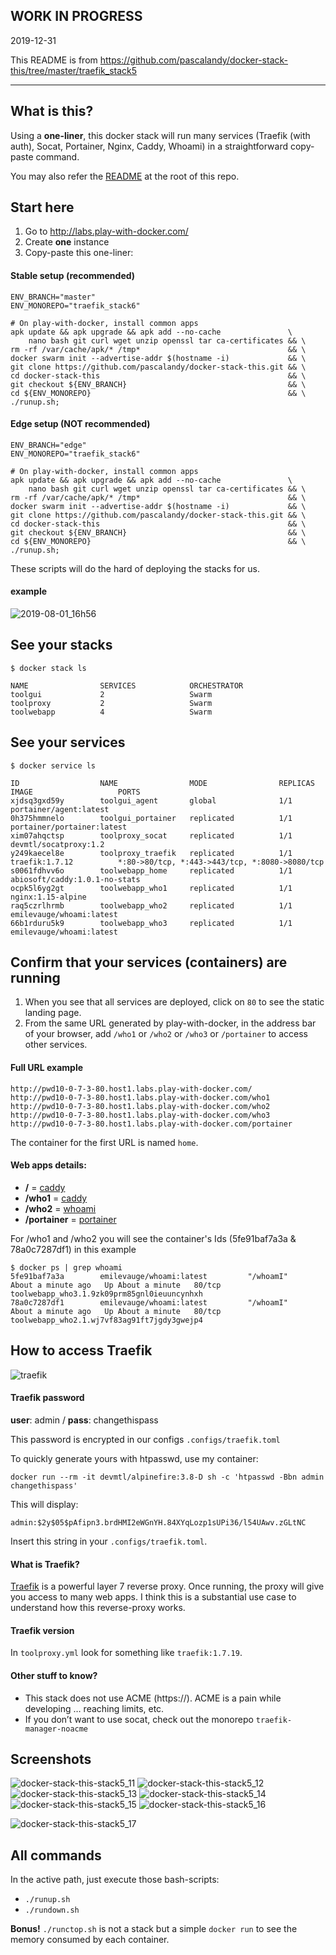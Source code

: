 ## WORK IN PROGRESS

2019-12-31

This README is from https://github.com/pascalandy/docker-stack-this/tree/master/traefik_stack5

---

## What is this?

Using a **one-liner**, this docker stack will run many services (Traefik (with auth), Socat, Portainer, Nginx, Caddy, Whoami) in a straightforward copy-paste command.

You may also refer the [README](https://github.com/pascalandy/docker-stack-this/blob/master/README.md) at the root of this repo.

## Start here
1. Go to http://labs.play-with-docker.com/ 
2. Create **one** instance
3. Copy-paste this one-liner:

#### Stable setup (recommended)

```
ENV_BRANCH="master"
ENV_MONOREPO="traefik_stack6"

# On play-with-docker, install common apps
apk update && apk upgrade && apk add --no-cache               \
    nano bash git curl wget unzip openssl tar ca-certificates && \
rm -rf /var/cache/apk/* /tmp*                                 && \
docker swarm init --advertise-addr $(hostname -i)             && \
git clone https://github.com/pascalandy/docker-stack-this.git && \
cd docker-stack-this                                          && \
git checkout ${ENV_BRANCH}                                    && \
cd ${ENV_MONOREPO}                                            && \
./runup.sh;
```

#### Edge setup (NOT recommended)

```
ENV_BRANCH="edge"
ENV_MONOREPO="traefik_stack6"

# On play-with-docker, install common apps
apk update && apk upgrade && apk add --no-cache               \
    nano bash git curl wget unzip openssl tar ca-certificates && \
rm -rf /var/cache/apk/* /tmp*                                 && \
docker swarm init --advertise-addr $(hostname -i)             && \
git clone https://github.com/pascalandy/docker-stack-this.git && \
cd docker-stack-this                                          && \
git checkout ${ENV_BRANCH}                                    && \
cd ${ENV_MONOREPO}                                            && \
./runup.sh;
```

These scripts will do the hard of deploying the stacks for us.

#### example

![2019-08-01_16h56](https://user-images.githubusercontent.com/6694151/62326965-5ca8f880-b47d-11e9-9416-2139d514fc64.gif)

## See your stacks

```
$ docker stack ls

NAME                SERVICES            ORCHESTRATOR
toolgui             2                   Swarm
toolproxy           2                   Swarm
toolwebapp          4                   Swarm
```


## See your services

```
$ docker service ls

ID                  NAME                MODE                REPLICAS            IMAGE                   PORTS
xjdsq3gxd59y        toolgui_agent       global              1/1                 portainer/agent:latest
0h375hmmnelo        toolgui_portainer   replicated          1/1                 portainer/portainer:latest
xim07ahqctsp        toolproxy_socat     replicated          1/1                 devmtl/socatproxy:1.2
y249kaecel8e        toolproxy_traefik   replicated          1/1                 traefik:1.7.12          *:80->80/tcp, *:443->443/tcp, *:8080->8080/tcp
s0061fdhvv6o        toolwebapp_home     replicated          1/1                 abiosoft/caddy:1.0.1-no-stats
ocpk5l6yg2gt        toolwebapp_who1     replicated          1/1                 nginx:1.15-alpine
raq5czrlhrmb        toolwebapp_who2     replicated          1/1                 emilevauge/whoami:latest
66b1rduru5k9        toolwebapp_who3     replicated          1/1                 emilevauge/whoami:latest
```

## Confirm that your services (containers) are running

1. When you see that all services are deployed, click on `80` to see the static landing page.
2. From the same URL generated by play-with-docker, in the address bar of your browser, add `/who1` or `/who2` or `/who3` or `/portainer` to access other services.


#### Full URL example

```
http://pwd10-0-7-3-80.host1.labs.play-with-docker.com/
http://pwd10-0-7-3-80.host1.labs.play-with-docker.com/who1
http://pwd10-0-7-3-80.host1.labs.play-with-docker.com/who2
http://pwd10-0-7-3-80.host1.labs.play-with-docker.com/who3
http://pwd10-0-7-3-80.host1.labs.play-with-docker.com/portainer
```

The container for the first URL is named `home`.


#### Web apps details:
- **/** = [caddy](https://github.com/pascalandy/caddy-securityheader)
- **/who1** = [caddy](https://github.com/pascalandy/caddy-securityheader)
- **/who2** = [whoami](https://hub.docker.com/r/emilevauge/whoami/)
- **/portainer** = [portainer](https://hub.docker.com/r/portainer/portainer/)

For /who1 and /who2 you will see the container's Ids (5fe91baf7a3a & 78a0c7287df1) in this example

```
$ docker ps | grep whoami
5fe91baf7a3a        emilevauge/whoami:latest         "/whoamI"                About a minute ago   Up About a minute   80/tcp                      toolwebapp_who3.1.9zk09prm85gnl0ieuuncynhxh
78a0c7287df1        emilevauge/whoami:latest         "/whoamI"                About a minute ago   Up About a minute   80/tcp                      toolwebapp_who2.1.wj7vf83ag91ft7jgdy3gwejp4
```


## How to access Traefik

![traefik](https://user-images.githubusercontent.com/6694151/50121682-86334d80-0227-11e9-8f25-93dd8714d306.jpg)


#### Traefik password

**user**: admin / **pass**: changethispass

This password is encrypted in our configs `.configs/traefik.toml`

To quickly generate yours with htpasswd, use my container:

```
docker run --rm -it devmtl/alpinefire:3.8-D sh -c 'htpasswd -Bbn admin changethispass'  
``` 

This will display:

``` 
admin:$2y$05$pAfipn3.brdHMI2eWGnYH.84XYqLozp1sUPi36/l54UAwv.zGLtNC
```

Insert this string in your `.configs/traefik.toml`.

#### What is Traefik?

[Traefik](https://docs.traefik.io/configuration/backends/docker/) is a powerful layer 7 reverse proxy. Once running, the proxy will give you access to many web apps. I think this is a substantial use case to understand how this reverse-proxy works.

#### Traefik version 

In `toolproxy.yml` look for something like `traefik:1.7.19`.

#### Other stuff to know?

- This stack does not use ACME (https://). ACME is a pain while developing … reaching limits, etc.
- If you don’t want to use socat, check out the monorepo `traefik-manager-noacme`

## Screenshots

![docker-stack-this-stack5_11](https://user-images.githubusercontent.com/6694151/34073735-76c60ae2-e26e-11e7-85a1-755a7177b3f2.jpg)
![docker-stack-this-stack5_12](https://user-images.githubusercontent.com/6694151/34073736-76d461c8-e26e-11e7-9aea-c8dbc049a383.jpg)
![docker-stack-this-stack5_13](https://user-images.githubusercontent.com/6694151/34073737-76e1d998-e26e-11e7-8b7c-c619e91adadd.jpg)
![docker-stack-this-stack5_14](https://user-images.githubusercontent.com/6694151/34073738-76f163ae-e26e-11e7-86d7-27ea62ae3284.jpg)
![docker-stack-this-stack5_15](https://user-images.githubusercontent.com/6694151/34073739-77006d4a-e26e-11e7-8f2e-cbd4268ea403.jpg)
![docker-stack-this-stack5_16](https://user-images.githubusercontent.com/6694151/49540846-158f4700-f89f-11e8-8e14-ceca2ff2b910.jpg)

![docker-stack-this-stack5_17](https://user-images.githubusercontent.com/6694151/49540848-1922ce00-f89f-11e8-9fdc-b6fce70825c8.jpg)

## All commands
In the active path, just execute those bash-scripts:

- `./runup.sh`
- `./rundown.sh`

**Bonus!** `./runctop.sh` is not a stack but a simple `docker run` to see the memory consumed by each container.

